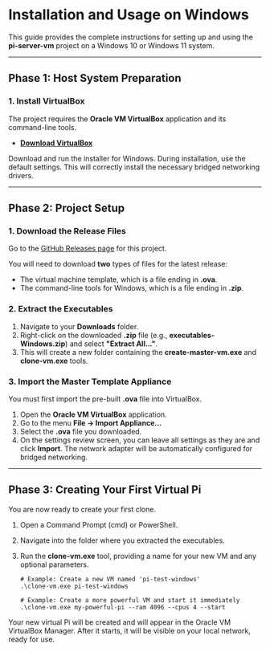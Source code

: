 # Installation and Usage on Windows

This guide provides the complete instructions for setting up and using the **pi-server-vm** project on a Windows 10 or Windows 11 system.

---

## Phase 1: Host System Preparation

### 1. Install VirtualBox

The project requires the **Oracle VM VirtualBox** application and its command-line tools.

-   **[Download VirtualBox](https://www.virtualbox.org/wiki/Downloads)**

Download and run the installer for Windows. During installation, use the default settings. This will correctly install the necessary bridged networking drivers.

---

## Phase 2: Project Setup

### 1. Download the Release Files

Go to the [GitHub Releases page](https://github.com/HenkVanHoek/pi-server-vm/releases/latest) for this project.

You will need to download **two** types of files for the latest release:
-   The virtual machine template, which is a file ending in **.ova**.
-   The command-line tools for Windows, which is a file ending in **.zip**.

### 2. Extract the Executables

1.  Navigate to your **Downloads** folder.
2.  Right-click on the downloaded **.zip** file (e.g., **executables-Windows.zip**) and select **"Extract All..."**.
3.  This will create a new folder containing the **create-master-vm.exe** and **clone-vm.exe** tools.

### 3. Import the Master Template Appliance

You must first import the pre-built **.ova** file into VirtualBox.

1.  Open the **Oracle VM VirtualBox** application.
2.  Go to the menu **File -> Import Appliance...**
3.  Select the **.ova** file you downloaded.
4.  On the settings review screen, you can leave all settings as they are and click **Import**. The network adapter will be automatically configured for bridged networking.

---

## Phase 3: Creating Your First Virtual Pi

You are now ready to create your first clone.

1.  Open a Command Prompt (cmd) or PowerShell.
2.  Navigate into the folder where you extracted the executables.
3.  Run the **clone-vm.exe** tool, providing a name for your new VM and any optional parameters.

        # Example: Create a new VM named 'pi-test-windows'
        .\clone-vm.exe pi-test-windows

        # Example: Create a more powerful VM and start it immediately
        .\clone-vm.exe my-powerful-pi --ram 4096 --cpus 4 --start

Your new virtual Pi will be created and will appear in the Oracle VM VirtualBox Manager. After it starts, it will be visible on your local network, ready for use.
